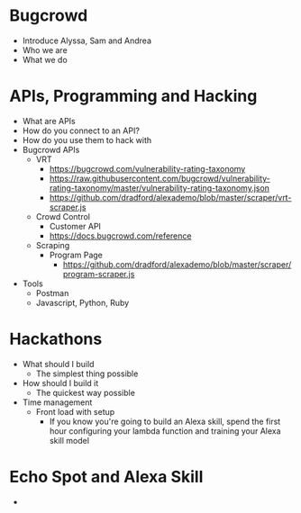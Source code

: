 # Bugcrowd

- Introduce Alyssa, Sam and Andrea
- Who we are
- What we do

# APIs, Programming and Hacking

- What are APIs
- How do you connect to an API?
- How do you use them to hack with
- Bugcrowd APIs
  - VRT
    - https://bugcrowd.com/vulnerability-rating-taxonomy
    - https://raw.githubusercontent.com/bugcrowd/vulnerability-rating-taxonomy/master/vulnerability-rating-taxonomy.json
    - https://github.com/dradford/alexademo/blob/master/scraper/vrt-scraper.js
  - Crowd Control
    - Customer API
    - https://docs.bugcrowd.com/reference
  - Scraping
    - Program Page
      - https://github.com/dradford/alexademo/blob/master/scraper/program-scraper.js
- Tools
  - Postman
  - Javascript, Python, Ruby

# Hackathons

- What should I build
  - The simplest thing possible
- How should I build it
  - The quickest way possible
- Time management
  - Front load with setup
    - If you know you're going to build an Alexa skill, spend the first hour configuring your lambda function and training your Alexa skill model

# Echo Spot and Alexa Skill

-
